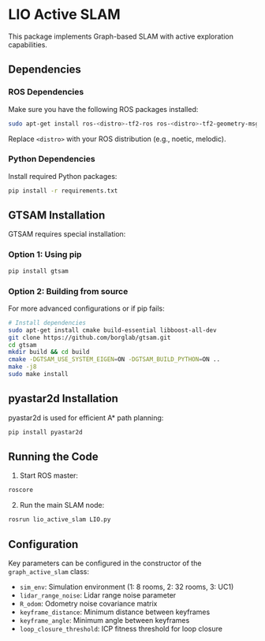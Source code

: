 # LIO Active SLAM

This package implements Graph-based SLAM with active exploration capabilities.

## Dependencies

### ROS Dependencies
Make sure you have the following ROS packages installed:
```bash
sudo apt-get install ros-<distro>-tf2-ros ros-<distro>-tf2-geometry-msgs ros-<distro>-tf2-sensor-msgs
```

Replace `<distro>` with your ROS distribution (e.g., noetic, melodic).


### Python Dependencies
Install required Python packages:
```bash
pip install -r requirements.txt
```

## GTSAM Installation

GTSAM requires special installation:

### Option 1: Using pip
```bash
pip install gtsam
```

### Option 2: Building from source
For more advanced configurations or if pip fails:
```bash
# Install dependencies
sudo apt-get install cmake build-essential libboost-all-dev
git clone https://github.com/borglab/gtsam.git
cd gtsam
mkdir build && cd build
cmake -DGTSAM_USE_SYSTEM_EIGEN=ON -DGTSAM_BUILD_PYTHON=ON ..
make -j8
sudo make install
```

## pyastar2d Installation

pyastar2d is used for efficient A* path planning:
```bash
pip install pyastar2d
```

## Running the Code

1. Start ROS master:
```bash
roscore
```

2. Run the main SLAM node:
```bash
rosrun lio_active_slam LIO.py
```

## Configuration

Key parameters can be configured in the constructor of the `graph_active_slam` class:
- `sim_env`: Simulation environment (1: 8 rooms, 2: 32 rooms, 3: UC1)
- `lidar_range_noise`: Lidar range noise parameter
- `R_odom`: Odometry noise covariance matrix
- `keyframe_distance`: Minimum distance between keyframes
- `keyframe_angle`: Minimum angle between keyframes
- `loop_closure_threshold`: ICP fitness threshold for loop closure